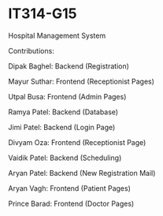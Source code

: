 # IT314-G15 
Hospital Management System

Contributions: 

Dipak Baghel: Backend (Registration)

Mayur Suthar: Frontend (Receptionist Pages)

Utpal Busa: Frontend (Admin Pages)

Ramya Patel: Backend (Database)

Jimi Patel: Backend (Login Page)

Divyam Oza: Frontend (Receptionist Page)

Vaidik Patel: Backend (Scheduling)

Aryan Patel: Backend (New Registration Mail) 

Aryan Vagh: Frontend (Patient Pages)

Prince Barad: Frontend (Doctor Pages)
